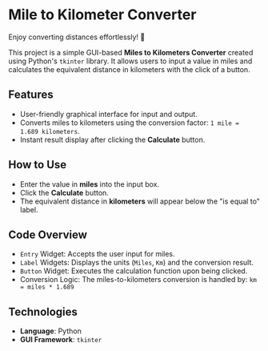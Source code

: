 # Mile to Kilometer Converter
Enjoy converting distances effortlessly! 🚀

This project is a simple GUI-based **Miles to Kilometers Converter** created using Python's `tkinter` library. It allows users to input a value in miles and calculates the equivalent distance in kilometers with the click of a button.


## Features

- User-friendly graphical interface for input and output.
- Converts miles to kilometers using the conversion factor: `1 mile = 1.689 kilometers`.
- Instant result display after clicking the **Calculate** button.

## How to Use

- Enter the value in **miles** into the input box.
- Click the **Calculate** button.
- The equivalent distance in **kilometers** will appear below the "is equal to" label.

## Code Overview

- `Entry` Widget: Accepts the user input for miles.
- `Label` Widgets: Displays the units (`Miles`, `Km`) and the conversion result.
- `Button` Widget: Executes the calculation function upon being clicked.
- Conversion Logic: The miles-to-kilometers conversion is handled by: `km = miles * 1.689`

## Technologies

- **Language**: Python
- **GUI Framework**: `tkinter`
